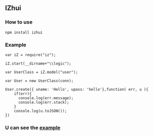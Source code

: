 ## IZhui
### How to use

    npm install izhui

### Example

    var iZ = require("iz");

    iZ.start(__dirname+"\\logic");

    var UserClass = iZ.model("user");

    var User = new UserClass(conn);

    User.create({ uname: 'Hello', upass: 'hello'},function( err, u ){
        if(err){
          console.log(err.message);
          console.log(err.stack);
        }
        console.log(u.toJSON());
    })

### U can see the [example]("https://github.com/izhui/IZhui/example")
